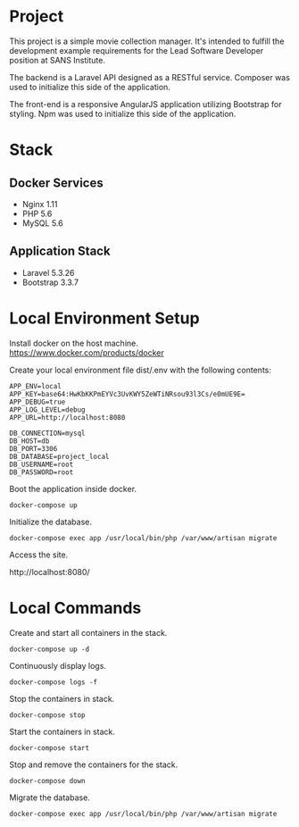 Project
=======

This project is a simple movie collection manager. It's intended to fulfill the
development example requirements for the Lead Software Developer position at
SANS Institute.

The backend is a Laravel API designed as a RESTful service. Composer was used to
initialize this side of the application.

The front-end is a responsive AngularJS application utilizing Bootstrap for
styling. Npm was used to initialize this side of the application.

Stack
=====

Docker Services
---------------
* Nginx 1.11
* PHP 5.6
* MySQL 5.6

Application Stack
-----------------

* Laravel 5.3.26
* Bootstrap 3.3.7


Local Environment Setup
=======================

Install docker on the host machine.
https://www.docker.com/products/docker

Create your local environment file dist/.env with the following contents:
```
APP_ENV=local
APP_KEY=base64:HwKbKKPmEYVc3UvKWY5ZeWTiNRsou93l3Cs/e0mUE9E=
APP_DEBUG=true
APP_LOG_LEVEL=debug
APP_URL=http://localhost:8080

DB_CONNECTION=mysql
DB_HOST=db
DB_PORT=3306
DB_DATABASE=project_local
DB_USERNAME=root
DB_PASSWORD=root
```

Boot the application inside docker.
```
docker-compose up
```

Initialize the database.
```
docker-compose exec app /usr/local/bin/php /var/www/artisan migrate
```

Access the site.

http://localhost:8080/


Local Commands
==============

Create and start all containers in the stack.
```
docker-compose up -d
```

Continuously display logs.
```
docker-compose logs -f
```

Stop the containers in stack.
```
docker-compose stop
```

Start the containers in stack.
```
docker-compose start
```

Stop and remove the containers for the stack.
```
docker-compose down
```

Migrate the database.
```
docker-compose exec app /usr/local/bin/php /var/www/artisan migrate
```
